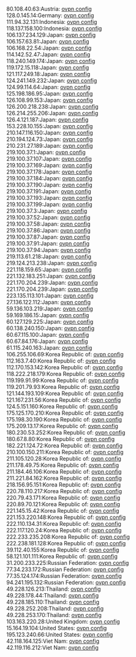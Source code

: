 80.108.40.63:Austria: [ovpn config](vpn/80_108_40_63.ovpn)  
128.0.145.14:Germany: [ovpn config](vpn/128_0_145_14.ovpn)  
111.94.32.131:Indonesia: [ovpn config](vpn/111_94_32_131.ovpn)  
118.137.158.100:Indonesia: [ovpn config](vpn/118_137_158_100.ovpn)  
106.137.234.129:Japan: [ovpn config](vpn/106_137_234_129.ovpn)  
106.157.63.81:Japan: [ovpn config](vpn/106_157_63_81.ovpn)  
106.168.22.54:Japan: [ovpn config](vpn/106_168_22_54.ovpn)  
114.142.52.47:Japan: [ovpn config](vpn/114_142_52_47.ovpn)  
118.240.149.174:Japan: [ovpn config](vpn/118_240_149_174.ovpn)  
119.172.15.118:Japan: [ovpn config](vpn/119_172_15_118.ovpn)  
121.117.249.18:Japan: [ovpn config](vpn/121_117_249_18.ovpn)  
124.241.149.232:Japan: [ovpn config](vpn/124_241_149_232.ovpn)  
124.99.114.64:Japan: [ovpn config](vpn/124_99_114_64.ovpn)  
125.198.186.95:Japan: [ovpn config](vpn/125_198_186_95.ovpn)  
126.108.99.153:Japan: [ovpn config](vpn/126_108_99_153.ovpn)  
126.200.218.238:Japan: [ovpn config](vpn/126_200_218_238.ovpn)  
126.214.255.206:Japan: [ovpn config](vpn/126_214_255_206.ovpn)  
126.4.121.187:Japan: [ovpn config](vpn/126_4_121_187.ovpn)  
153.228.10.155:Japan: [ovpn config](vpn/153_228_10_155.ovpn)  
210.147.116.150:Japan: [ovpn config](vpn/210_147_116_150.ovpn)  
210.194.124.73:Japan: [ovpn config](vpn/210_194_124_73.ovpn)  
210.231.27.189:Japan: [ovpn config](vpn/210_231_27_189.ovpn)  
219.100.37.1:Japan: [ovpn config](vpn/219_100_37_1.ovpn)  
219.100.37.107:Japan: [ovpn config](vpn/219_100_37_107.ovpn)  
219.100.37.169:Japan: [ovpn config](vpn/219_100_37_169.ovpn)  
219.100.37.178:Japan: [ovpn config](vpn/219_100_37_178.ovpn)  
219.100.37.184:Japan: [ovpn config](vpn/219_100_37_184.ovpn)  
219.100.37.190:Japan: [ovpn config](vpn/219_100_37_190.ovpn)  
219.100.37.191:Japan: [ovpn config](vpn/219_100_37_191.ovpn)  
219.100.37.193:Japan: [ovpn config](vpn/219_100_37_193.ovpn)  
219.100.37.199:Japan: [ovpn config](vpn/219_100_37_199.ovpn)  
219.100.37.3:Japan: [ovpn config](vpn/219_100_37_3.ovpn)  
219.100.37.52:Japan: [ovpn config](vpn/219_100_37_52.ovpn)  
219.100.37.58:Japan: [ovpn config](vpn/219_100_37_58.ovpn)  
219.100.37.86:Japan: [ovpn config](vpn/219_100_37_86.ovpn)  
219.100.37.87:Japan: [ovpn config](vpn/219_100_37_87.ovpn)  
219.100.37.91:Japan: [ovpn config](vpn/219_100_37_91.ovpn)  
219.100.37.94:Japan: [ovpn config](vpn/219_100_37_94.ovpn)  
219.113.61.218:Japan: [ovpn config](vpn/219_113_61_218.ovpn)  
219.124.213.238:Japan: [ovpn config](vpn/219_124_213_238.ovpn)  
221.118.159.65:Japan: [ovpn config](vpn/221_118_159_65.ovpn)  
221.132.183.251:Japan: [ovpn config](vpn/221_132_183_251.ovpn)  
221.170.204.239:Japan: [ovpn config](vpn/221_170_204_239.ovpn)  
221.170.204.239:Japan: [ovpn config](vpn/221_170_204_239.ovpn)  
223.135.113.101:Japan: [ovpn config](vpn/223_135_113_101.ovpn)  
27.136.122.112:Japan: [ovpn config](vpn/27_136_122_112.ovpn)  
59.136.103.219:Japan: [ovpn config](vpn/59_136_103_219.ovpn)  
59.169.186.15:Japan: [ovpn config](vpn/59_169_186_15.ovpn)  
60.127.129.225:Japan: [ovpn config](vpn/60_127_129_225.ovpn)  
60.138.240.150:Japan: [ovpn config](vpn/60_138_240_150.ovpn)  
60.67.115.100:Japan: [ovpn config](vpn/60_67_115_100.ovpn)  
60.67.84.176:Japan: [ovpn config](vpn/60_67_84_176.ovpn)  
61.115.240.163:Japan: [ovpn config](vpn/61_115_240_163.ovpn)  
106.255.106.69:Korea Republic of: [ovpn config](vpn/106_255_106_69.ovpn)  
112.163.7.40:Korea Republic of: [ovpn config](vpn/112_163_7_40.ovpn)  
112.170.153.142:Korea Republic of: [ovpn config](vpn/112_170_153_142.ovpn)  
118.222.218.179:Korea Republic of: [ovpn config](vpn/118_222_218_179.ovpn)  
119.199.91.99:Korea Republic of: [ovpn config](vpn/119_199_91_99.ovpn)  
119.201.79.93:Korea Republic of: [ovpn config](vpn/119_201_79_93.ovpn)  
121.144.193.109:Korea Republic of: [ovpn config](vpn/121_144_193_109.ovpn)  
121.167.231.56:Korea Republic of: [ovpn config](vpn/121_167_231_56.ovpn)  
124.5.151.160:Korea Republic of: [ovpn config](vpn/124_5_151_160.ovpn)  
175.125.170.210:Korea Republic of: [ovpn config](vpn/175_125_170_210.ovpn)  
175.198.30.190:Korea Republic of: [ovpn config](vpn/175_198_30_190.ovpn)  
175.209.13.17:Korea Republic of: [ovpn config](vpn/175_209_13_17.ovpn)  
180.230.53.252:Korea Republic of: [ovpn config](vpn/180_230_53_252.ovpn)  
180.67.8.80:Korea Republic of: [ovpn config](vpn/180_67_8_80.ovpn)  
182.221.124.72:Korea Republic of: [ovpn config](vpn/182_221_124_72.ovpn)  
210.100.150.211:Korea Republic of: [ovpn config](vpn/210_100_150_211.ovpn)  
211.105.120.28:Korea Republic of: [ovpn config](vpn/211_105_120_28.ovpn)  
211.178.49.75:Korea Republic of: [ovpn config](vpn/211_178_49_75.ovpn)  
211.184.46.106:Korea Republic of: [ovpn config](vpn/211_184_46_106.ovpn)  
211.221.84.162:Korea Republic of: [ovpn config](vpn/211_221_84_162.ovpn)  
218.156.95.151:Korea Republic of: [ovpn config](vpn/218_156_95_151.ovpn)  
220.78.110.217:Korea Republic of: [ovpn config](vpn/220_78_110_217.ovpn)  
220.79.43.171:Korea Republic of: [ovpn config](vpn/220_79_43_171.ovpn)  
220.89.70.121:Korea Republic of: [ovpn config](vpn/220_89_70_121.ovpn)  
221.145.15.42:Korea Republic of: [ovpn config](vpn/221_145_15_42.ovpn)  
221.153.220.148:Korea Republic of: [ovpn config](vpn/221_153_220_148.ovpn)  
222.110.134.31:Korea Republic of: [ovpn config](vpn/222_110_134_31.ovpn)  
222.117.120.24:Korea Republic of: [ovpn config](vpn/222_117_120_24.ovpn)  
222.233.235.208:Korea Republic of: [ovpn config](vpn/222_233_235_208.ovpn)  
222.238.181.128:Korea Republic of: [ovpn config](vpn/222_238_181_128.ovpn)  
39.112.40.155:Korea Republic of: [ovpn config](vpn/39_112_40_155.ovpn)  
58.121.101.111:Korea Republic of: [ovpn config](vpn/58_121_101_111.ovpn)  
31.200.233.225:Russian Federation: [ovpn config](vpn/31_200_233_225.ovpn)  
77.34.233.172:Russian Federation: [ovpn config](vpn/77_34_233_172.ovpn)  
77.35.124.174:Russian Federation: [ovpn config](vpn/77_35_124_174.ovpn)  
94.241.195.132:Russian Federation: [ovpn config](vpn/94_241_195_132.ovpn)  
49.228.126.213:Thailand: [ovpn config](vpn/49_228_126_213.ovpn)  
49.228.178.44:Thailand: [ovpn config](vpn/49_228_178_44.ovpn)  
49.228.185.110:Thailand: [ovpn config](vpn/49_228_185_110.ovpn)  
49.228.252.208:Thailand: [ovpn config](vpn/49_228_252_208.ovpn)  
49.228.253.170:Thailand: [ovpn config](vpn/49_228_253_170.ovpn)  
103.163.220.28:United Kingdom: [ovpn config](vpn/103_163_220_28.ovpn)  
15.164.19.104:United States: [ovpn config](vpn/15_164_19_104.ovpn)  
195.123.240.66:United States: [ovpn config](vpn/195_123_240_66.ovpn)  
42.118.164.125:Viet Nam: [ovpn config](vpn/42_118_164_125.ovpn)  
42.119.116.212:Viet Nam: [ovpn config](vpn/42_119_116_212.ovpn)  
